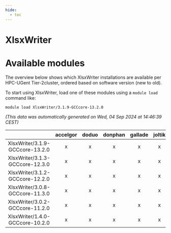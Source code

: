```yaml
---
hide:
  - toc
---
```


XlsxWriter
==========

# Available modules


The overview below shows which XlsxWriter installations are available per HPC-UGent Tier-2cluster, ordered based on software version (new to old).

To start using XlsxWriter, load one of these modules using a `module load` command like:

```shell
module load XlsxWriter/3.1.9-GCCcore-13.2.0
```

*(This data was automatically generated on Wed, 04 Sep 2024 at 14:46:39 CEST)*  

| |accelgor|doduo|donphan|gallade|joltik|shinx|skitty|
| :---: | :---: | :---: | :---: | :---: | :---: | :---: | :---: |
|XlsxWriter/3.1.9-GCCcore-13.2.0|x|x|x|x|x|-|x|
|XlsxWriter/3.1.3-GCCcore-12.3.0|x|x|x|x|x|x|x|
|XlsxWriter/3.1.2-GCCcore-12.2.0|x|x|x|x|x|-|x|
|XlsxWriter/3.0.8-GCCcore-11.3.0|x|x|x|x|x|-|x|
|XlsxWriter/3.0.2-GCCcore-11.2.0|x|x|x|x|x|-|x|
|XlsxWriter/1.4.0-GCCcore-10.2.0|x|x|x|x|x|-|x|
